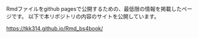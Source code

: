 Rmdファイルをgithub pagesで公開するための、最低限の情報を掲載したページです。 以下で本リポジトリの内容のサイトを公開しています。

https://tkk314.github.io/Rmd_bs4book/
